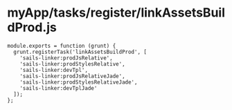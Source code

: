 # myApp/tasks/register/linkAssetsBuildProd.js


<docmeta name="displayName" value="linkAssetsBuildProd.js">

```
module.exports = function (grunt) {
  grunt.registerTask('linkAssetsBuildProd', [
    'sails-linker:prodJsRelative',
    'sails-linker:prodStylesRelative',
    'sails-linker:devTpl',
    'sails-linker:prodJsRelativeJade',
    'sails-linker:prodStylesRelativeJade',
    'sails-linker:devTplJade'
  ]);
};

```
